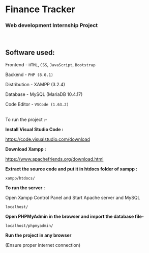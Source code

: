 # Finance Tracker

### Web development Internship Project

<br />

## Software used:

Frontend - `HTML`, `CSS`, `JavaScript`, `Bootstrap`

Backend - `PHP (8.0.1)`

Distribution - XAMPP (3.2.4)

Database - MySQL (MariaDB 10.4.17)

Code Editor - `VSCode (1.63.2)`

<br/>To run the project :- 

**Install Visual Studio Code :** 

https://code.visualstudio.com/download
   

**Download Xampp :**

https://www.apachefriends.org/download.html 

**Extract the source code and put it in htdocs folder of xampp :** 

```
xampp/htdocs/
```

**To run the server :**

Open Xampp Control Panel and Start Apache server and MySQL

```
localhost/
```

**Open PHPMyAdmin in the browser and import the database file-**

```
localhost/phpmyadmin/
```

**Run the project in any browser**

(Ensure proper internet connection)

